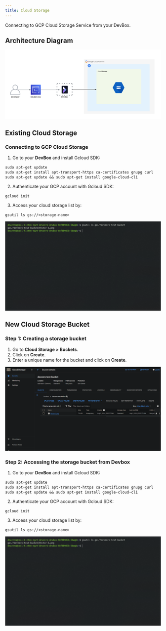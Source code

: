```yaml
---
title: Cloud Storage
---
```


Connecting to GCP Cloud Storage Service from your DevBox.

## Architecture Diagram

![image](../../../.gitbook/assets/gcp-cloudstorage-architecture.png)

## Existing Cloud Storage

### Connecting to GCP Cloud Storage

1. Go to your **DevBox** and install Gcloud SDK:

```
sudo apt-get update
sudo apt-get install apt-transport-https ca-certificates gnupg curl
sudo apt-get update && sudo apt-get install google-cloud-cli
```

2. Authenticate your GCP account with Gcloud SDK:

```
gcloud init
```

3. Access your cloud storage list by:

```
gsutil ls gs://<storage-name>
```

![image](../../../.gitbook/assets/gcp-cloudstorage-access.png)

## New Cloud Storage Bucket

### Step 1: Creating a storage bucket

1. Go to **Cloud Storage > Buckets**.
2. Click on **Create**.
3. Enter a unique name for the bucket and click on **Create**.

![image](../../../.gitbook/assets/gcp-cloudstorage-creation.png)

### Step 2: Accessing the storage bucket from Devbox

1. Go to your **DevBox** and install Gcloud SDK:

```
sudo apt-get update
sudo apt-get install apt-transport-https ca-certificates gnupg curl
sudo apt-get update && sudo apt-get install google-cloud-cli
```

2. Authenticate your GCP account with Gcloud SDK:

```
gcloud init
```

3. Access your cloud storage list by:

```
gsutil ls gs://<storage-name>
```

![image](../../../.gitbook/assets/gcp-cloudstorage-access.png)
